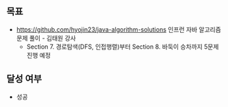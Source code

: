 ## 목표

- https://github.com/hyojin23/java-algorithm-solutions 인프런 자바 알고리즘 문제 풀이 - 김태원 강사
  - Section 7. 경로탐색(DFS, 인접행렬)부터 Section 8. 바둑이 승차까지 5문제 진행 예정

## 달성 여부
- 성공
